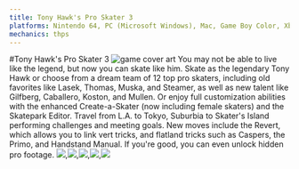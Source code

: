 ```yaml
---
title: Tony Hawk's Pro Skater 3
platforms: Nintendo 64, PC (Microsoft Windows), Mac, Game Boy Color, Xbox, PSOne, GBA, Nintendo Gamecube, PS2
mechanics: thps
---
```

#Tony Hawk's Pro Skater 3
![game cover art](//images.igdb.com/igdb/image/upload/t_thumb/ckvrca62rzyaemovjk5k.jpg "Logo Title Text 1")
You may not be able to live like the legend, but now you can skate like him. Skate as the legendary Tony Hawk or choose from a dream team of 12 top pro skaters, including old favorites like Lasek, Thomas, Muska, and Steamer, as well as new talent like Gilfberg, Caballero, Koston, and Mullen. Or enjoy full customization abilities with the enhanced Create-a-Skater (now including female skaters) and the Skatepark Editor. Travel from L.A. to Tokyo, Suburbia to Skater's Island performing challenges and meeting goals. New moves include the Revert, which allows you to link vert tricks, and flatland tricks such as Caspers, the Primo, and Handstand Manual. If you're good, you can even unlock hidden pro footage.
<img src="//images.igdb.com/igdb/image/upload/t_thumb/c0gwynkji2mcuvz410g8.jpg"/>,<img src="//images.igdb.com/igdb/image/upload/t_thumb/lrtfkqbptlydnkfvmwmg.jpg"/>,<img src="//images.igdb.com/igdb/image/upload/t_thumb/luqw5zzljwgxdaznimog.jpg"/>,<img src="//images.igdb.com/igdb/image/upload/t_thumb/gutc9vsstkxumzkmw3jj.jpg"/>,<img src="//images.igdb.com/igdb/image/upload/t_thumb/hklcrbypjwduceigroik.jpg"/>
